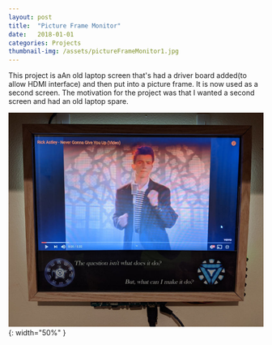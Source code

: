 ```yaml
---
layout: post
title:  "Picture Frame Monitor"
date:   2018-01-01
categories: Projects
thumbnail-img: /assets/pictureFrameMonitor1.jpg
---
```

This project is aAn old laptop screen that's had a driver board added(to allow HDMI interface) and then put into a picture frame. It is now used as a second screen.
The motivation for the project was that I wanted a second screen and had an old laptop spare.

![picture frame monitor 1](/assets/pictureFrameMonitor1.jpg){: width="50%" } 

